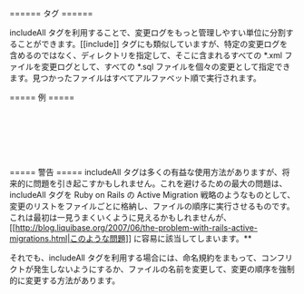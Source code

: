 ====== <includeAll> タグ ======

includeAll タグを利用することで、変更ログをもっと管理しやすい単位に分割することができます。[[include]] タグにも類似していますが、特定の変更ログを含めるのではなく、ディレクトリを指定して、そこに含まれるすべての *.xml ファイルを変更ログとして、すべての *.sql ファイルを個々の変更として指定できます。見つかったファイルはすべてアルファベット順で実行されます。

===== 例 =====
<code xml>
<?xml version="1.0" encoding="UTF-8"?>

<databaseChangeLog
  xmlns="http://www.liquibase.org/xml/ns/dbchangelog/1.9"
  xmlns:xsi="http://www.w3.org/2001/XMLSchema-instance"
  xsi:schemaLocation="http://www.liquibase.org/xml/ns/dbchangelog/1.9
         http://www.liquibase.org/xml/ns/dbchangelog/dbchangelog-1.9.xsd">
    <includeAll path="com/example/changelogs/"/>
</databaseChangeLog>
</code>                    


===== 警告 =====
includeAll タグは多くの有益な使用方法がありますが、将来的に問題を引き起こすかもしれません。これを避けるための最大の問題は、includeAll タグを Ruby on Rails の Active Migration 戦略のようなものとして、変更のリストをファイルごとに格納し、ファイルの順序に実行させるものです。これは最初は一見うまくいくように見えるかもしれませんが、[[http://blog.liquibase.org/2007/06/the-problem-with-rails-active-migrations.html|このような問題]] に容易に該当してしまいます。**

それでも、includeAll タグを利用する場合には、命名規約をまもって、コンフリクトが発生しないようにするか、ファイルの名前を変更して、変更の順序を強制的に変更する方法があります。

